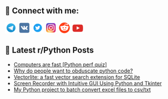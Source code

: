## 🔎 Connect with me:
[<img src="https://github.com/bullbesh/bullbesh/blob/main/images/Telegram.png" width="32" height="32" />](https://t.me/bullbesh)
[<img src="https://github.com/bullbesh/bullbesh/blob/main/images/VK.png" width="32" height="32" />](https://vk.com/bullbesh)
[<img src="https://github.com/bullbesh/bullbesh/blob/main/images/Twitter.png" width="32" height="32" />](https://twitter.com/bullbesh1)
[<img src="https://github.com/bullbesh/bullbesh/blob/main/images/Instagram.png" width="32" height="32" />](https://www.instagram.com/bullbesh)
[<img src="https://github.com/bullbesh/bullbesh/blob/main/images/Reddit.png" width="32" height="32" />](https://www.reddit.com/user/bullbesh)
[<img src="https://github.com/bullbesh/bullbesh/blob/main/images/YouTube.png" width="32" height="32" />](https://www.youtube.com/channel/UCtfjRs6uzgq5mfm8S06WTcg)

## 📕 Latest r/Python Posts
<!-- BLOG-POST-LIST:START -->
- [Computers are fast [Python perf quiz]](https://www.reddit.com/r/Python/comments/1e2cvwb/computers_are_fast_python_perf_quiz/)
- [Why do people want to obduscate python code?](https://www.reddit.com/r/Python/comments/1e29hy8/why_do_people_want_to_obduscate_python_code/)
- [Vectorlite: a fast vector search extension for SQLite](https://www.reddit.com/r/Python/comments/1e26xsm/vectorlite_a_fast_vector_search_extension_for/)
- [Screen Recorder with Intuitive GUI Using Python and Tkinter](https://www.reddit.com/r/Python/comments/1e23pdy/screen_recorder_with_intuitive_gui_using_python/)
- [My Python project to batch convert excel files to csv/txt](https://www.reddit.com/r/Python/comments/1e212c2/my_python_project_to_batch_convert_excel_files_to/)
<!-- BLOG-POST-LIST:END -->
